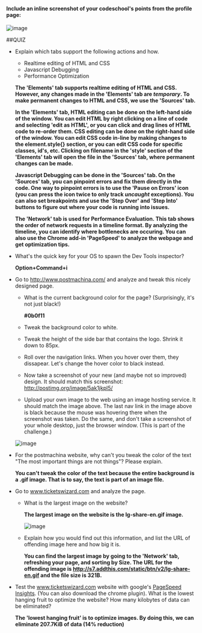 #### Include an inline screenshot of your codeschool's points from the profile page:

![image](http://i4.minus.com/ibmUJVcFqwX9bG.png)

##QUIZ
* Explain which tabs support the following actions and how.
  * Realtime editing of HTML and CSS 
  * Javascript Debugging
  * Performance Optimization
  
  **The 'Elements' tab supports realtime editing of HTML and CSS. However, any changes made in the 'Elements' tab are *temporary*. To make permanent changes to HTML and CSS, we use the 'Sources' tab.**
  
  **In the 'Elements' tab, HTML editing can be done on the left-hand side of the window. You can edit HTML by right clicking on a line of code and selecting 'edit as HTML', or you can click and drag lines of HTML code to re-order them. CSS editing can be done on the right-hand side of the window. You can edit CSS code in-line by making changes to the element.style{} section, or you can edit CSS code for specific classes, id's, etc. Clicking on filename in the 'style' section of the 'Elements' tab will open the file in the 'Sources' tab, where permanent changes can be made.** 
  
  
  **Javascript Debugging can be done in the 'Sources' tab. On the 'Sources' tab, you can pinpoint errors and fix them directly in the code. One way to pinpoint errors is to use the 'Pause on Errors' icon (you can press the icon twice to only track *uncaught* exceptions). You can also set breakpoints and use the 'Step Over' and 'Step Into' buttons to figure out where your code is running into issues.**
  
  **The 'Network' tab is used for Performance Evaluation. This tab shows the order of network requests in a timeline format. By analyzing the timeline, you can identify where bottlenecks are occuring. You can also use the Chrome add-in 'PageSpeed' to analyze the webpage and get optimization tips.**

* What's the quick key for your OS to spawn the Dev Tools inspector?
	  
	**Option+Command+i**

* Go to http://www.postmachina.com/ and analyze and tweak this nicely designed page.
  * What is the current background color for the page?  (Surprisingly, it's not just black!)
  
  	**#0b0f11**
  * Tweak the background color to white.
  * Tweak the height of the side bar that contains the logo.  Shrink it down to 85px.
  * Roll over the navigation links.  When you hover over them, they dissapear.  Let's change the hover color to black instead.
  * Now take a screenshot of your new (and maybe not so improved) design.  It should match this screenshot: http://postimg.org/image/5ak1jkpl5/
  * Upload your own image to the web using an image hosting service.  It should match the image above. The last nav link in the image above is black because the mouse was hovering there when the screenshot was taken. Do the same, and don't take a screenshot of your whole desktop, just the browser window. (This is part of the challenge.)
  
  ![image](http://i5.minus.com/i7DdtX79kYUx5.png)

* For the postmachina website, why can't you tweak the color of the text "The most important things are not things"?  Please explain.

	**You can't tweak the color of the text because the entire background is a .gif image. That is to say, the text is part of an image file.**


* Go to www.ticketswizard.com and analyze the page.  
  * What is the largest image on the website? 
  
  	**The largest image on the website is the lg-share-en.gif image.** 
  
  	![image](http://s7.addthis.com/static/btn/v2/lg-share-en.gif)
  
  * Explain how you would find out this information, and list the URL of offending image here and how big it is.
  
  	**You can find the largest image by going to the 'Network' tab, refreshing your page, and sorting by Size. The URL for the offending image is http://s7.addthis.com/static/btn/v2/lg-share-en.gif and the file size is 321B.**

* Test the www.ticketswizard.com website with google's [PageSpeed Insights](http://www.ticketswizard.com/).  (You can also download the chrome plugin).  What is the lowest hanging fruit to optimize the website?  How many kilobytes of data can be eliminated?

	**The 'lowest hanging fruit' is to optimize images. By doing this, we can eliminate 207.7KiB of data (14% reduction)**